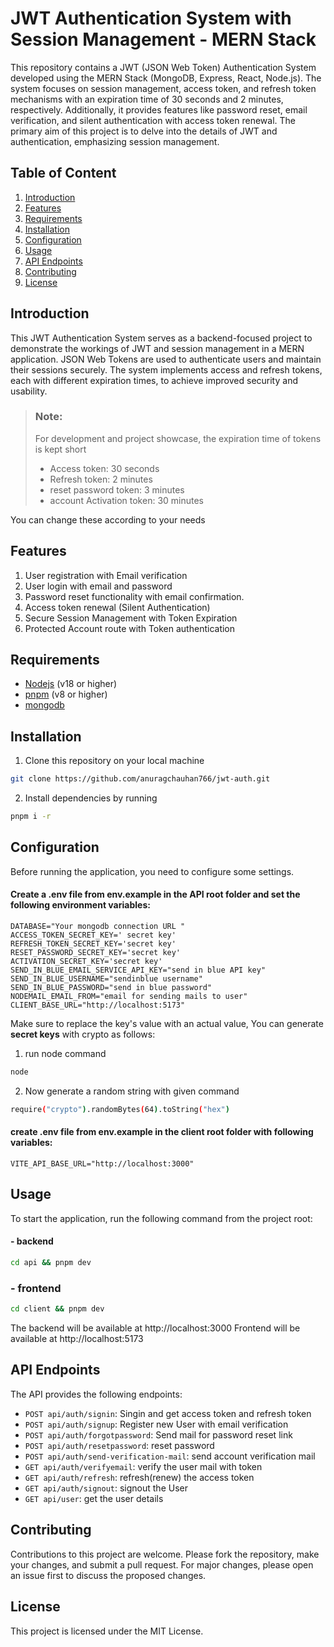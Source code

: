 # JWT Authentication System with Session Management - MERN Stack

This repository contains a JWT (JSON Web Token) Authentication System developed using the MERN Stack (MongoDB, Express, React, Node.js). The system focuses on session management, access token, and refresh token mechanisms with an expiration time of 30 seconds and 2 minutes, respectively. Additionally, it provides features like password reset, email verification, and silent authentication with access token renewal. The primary aim of this project is to delve into the details of JWT and authentication, emphasizing session management.

## Table of Content

1. [Introduction](#introduction)
2. [Features](#features)
3. [Requirements](#requirements)
4. [Installation](#installation)
5. [Configuration](#configuration)
6. [Usage](#usage)
7. [API Endpoints](#api-endpoints)
8. [Contributing](#contributing)
9. [License](#license)

## Introduction

This JWT Authentication System serves as a backend-focused project to demonstrate the workings of JWT and session management in a MERN application. JSON Web Tokens are used to authenticate users and maintain their sessions securely. The system implements access and refresh tokens, each with different expiration times, to achieve improved security and usability.

> ### Note:
> For development and project showcase, the expiration time of tokens is kept short
> - Access token: 30 seconds
> - Refresh token: 2 minutes
> - reset password token: 3 minutes
> - account Activation token: 30 minutes

You can change these according to your needs

## Features

1. User registration with Email verification
2. User login with email and password
3. Password reset functionality with email confirmation.
4. Access token renewal (Silent Authentication)
5. Secure Session Management with Token Expiration
6. Protected Account route with Token authentication

## Requirements

- [Nodejs](https://nodejs.org/en) (v18 or higher)
- [pnpm](https://pnpm.io/) (v8 or higher)
- [mongodb](https://www.mongodb.com/)

## Installation

1. Clone this repository on your local machine
```bash
git clone https://github.com/anuragchauhan766/jwt-auth.git
```
2. Install dependencies by running
```bash
pnpm i -r
```
## Configuration
Before running the application, you need to configure some settings. 

#### Create a .env file from env.example in the API root folder and set the following environment variables:
```
DATABASE="Your mongodb connection URL "
ACCESS_TOKEN_SECRET_KEY=' secret key'
REFRESH_TOKEN_SECRET_KEY='secret key'
RESET_PASSWORD_SECRET_KEY='secret key'
ACTIVATION_SECRET_KEY='secret key'
SEND_IN_BLUE_EMAIL_SERVICE_API_KEY="send in blue API key"
SEND_IN_BLUE_USERNAME="sendinblue username"
SEND_IN_BLUE_PASSWORD="send in blue password"
NODEMAIL_EMAIL_FROM="email for sending mails to user"
CLIENT_BASE_URL="http://localhost:5173"
```
Make sure to replace the key's value with an actual value, You can generate **secret keys** with crypto as follows:
1. run node command
```bash
node
```
2. Now generate a random string with given command
```bash
require("crypto").randomBytes(64).toString("hex")
```
#### create .env file from env.example in the **client** root folder with following variables:
```
VITE_API_BASE_URL="http://localhost:3000"
```
## Usage
To start the application, run the following command from the project root:
#### - backend 
```bash
cd api && pnpm dev
```
### - frontend
```bash
cd client && pnpm dev
```
The backend will be available at http://localhost:3000
Frontend will be available at http://localhost:5173


## API Endpoints

The API provides the following endpoints:
- `POST api/auth/signin`: Singin and get access token and refresh token
- `POST api/auth/signup`: Register new User with email verification
- `POST api/auth/forgotpassword`: Send mail for password reset link
- `POST api/auth/resetpassword`: reset password 
- `POST api/auth/send-verification-mail`: send account verification mail 
- `GET api/auth/verifyemail`: verify the user mail with token
- `GET api/auth/refresh`: refresh(renew) the access token
- `GET api/auth/signout`: signout the User
- `GET api/user`: get the user details


## Contributing
Contributions to this project are welcome. Please fork the repository, make your changes, and submit a pull request. For major changes, please open an issue first to discuss the proposed changes.

## License
This project is licensed under the MIT License.
